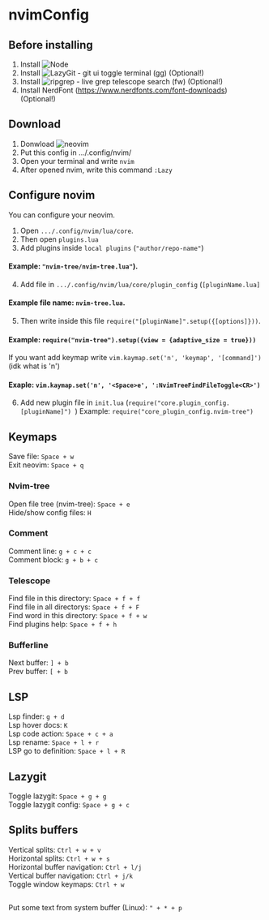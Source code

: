 # nvimConfig

## Before installing
1. Install ![Node](https://nodejs.org/en)
2. Install ![LazyGit](https://github.com/jesseduffield/lazygit) - git ui toggle terminal (<Space>gg) (Optional!)
3. Install ![ripgrep](https://github.com/BurntSushi/ripgrep) - live grep telescope search (<Space>fw) (Optional!)
4. Install NerdFont (https://www.nerdfonts.com/font-downloads) (Optional!)

## Download
  1. Donwload ![neovim](https://github.com/neovim/neovim/wiki/Installing-Neovim)
  2. Put this config in .../.config/nvim/
  3. Open your terminal and write `nvim`
  4. After opened nvim, write this command `:Lazy`
  
## Configure novim
  You can configure your neovim. 
  1. Open `.../.config/nvim/lua/core`. 
  2. Then open `plugins.lua`
  3. Add plugins inside `local plugins` (`"author/repo-name"`) 
  
  #### Example: `"nvim-tree/nvim-tree.lua"`).
  
  4. Add file in `.../.config/nvim/lua/core/plugin_config` (`[pluginName.lua]` 
  
  #### Example file name: `nvim-tree.lua`.
  
  5. Then write inside this file `require("[pluginName]".setup({[options]}))`.
  
  #### Example: `require("nvim-tree").setup({view = {adaptive_size = true}))`
  
  If you want add keymap write `vim.kaymap.set('n', 'keymap', '[command]')` (idk what is 'n')
  
  #### Exaple: `vim.kaymap.set('n', '<Space>e', ':NvimTreeFindFileToggle<CR>')`

  6. Add new plugin file in `init.lua` (`require("core.plugin_config.[pluginName]") `)
  Example: `require("core_plugin_config.nvim-tree")`

## Keymaps
  Save file: `Space + w`</br>
  Exit neovim: `Space + q`
  
  ### Nvim-tree
  Open file tree (nvim-tree): `Space + e`</br>
  Hide/show config files: `H`
  
  ### Comment
  Comment line: `g + c + c`</br>
  Comment block: `g + b + c`
  
  ### Telescope
  Find file in this directory: `Space + f + f`</br>
  Find file in all directorys: `Space + f + F`</br>
  Find word in this directory: `Space + f + w`</br>
  Find plugins help: `Space + f + h` 
  
  ### Bufferline
  Next buffer: `] + b`</br>
  Prev buffer: `[ + b`
  
  ## LSP
  Lsp finder: `g + d`</br>
  Lsp hover docs: `K`</br>
  Lsp code action: `Space + c + a`</br>
  Lsp rename: `Space + l + r` </br>
  LSP go to definition: `Space + l + R` </br>
  
  ## Lazygit
  Toggle lazygit: `Space + g + g`</br>
  Toggle lazygit config: `Space + g + c`
  
  ## Splits buffers
  Vertical splits: `Ctrl + w + v`</br>
  Horizontal splits: `Ctrl + w + s`</br>
  Horizontal buffer navigation: `Ctrl + l/j`</br>
  Vertical buffer navigation: `Ctrl + j/k`</br>
  Toggle window keymaps: `Ctrl + w`</br>
  ##
  Put some text from system buffer (Linux): `" + * + p`
